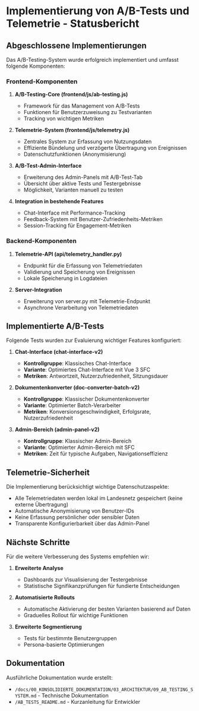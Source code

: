 # Implementierung von A/B-Tests und Telemetrie - Statusbericht

## Abgeschlossene Implementierungen

Das A/B-Testing-System wurde erfolgreich implementiert und umfasst folgende Komponenten:

### Frontend-Komponenten

1. **A/B-Testing-Core (frontend/js/ab-testing.js)**
   - Framework für das Management von A/B-Tests
   - Funktionen für Benutzerzuweisung zu Testvarianten
   - Tracking von wichtigen Metriken

2. **Telemetrie-System (frontend/js/telemetry.js)**
   - Zentrales System zur Erfassung von Nutzungsdaten
   - Effiziente Bündelung und verzögerte Übertragung von Ereignissen
   - Datenschutzfunktionen (Anonymisierung)

3. **A/B-Test-Admin-Interface**
   - Erweiterung des Admin-Panels mit A/B-Test-Tab
   - Übersicht über aktive Tests und Testergebnisse
   - Möglichkeit, Varianten manuell zu testen

4. **Integration in bestehende Features**
   - Chat-Interface mit Performance-Tracking
   - Feedback-System mit Benutzer-Zufriedenheits-Metriken
   - Session-Tracking für Engagement-Metriken

### Backend-Komponenten

1. **Telemetrie-API (api/telemetry_handler.py)**
   - Endpunkt für die Erfassung von Telemetriedaten
   - Validierung und Speicherung von Ereignissen
   - Lokale Speicherung in Logdateien

2. **Server-Integration**
   - Erweiterung von server.py mit Telemetrie-Endpunkt
   - Asynchrone Verarbeitung von Telemetriedaten

## Implementierte A/B-Tests

Folgende Tests wurden zur Evaluierung wichtiger Features konfiguriert:

1. **Chat-Interface (chat-interface-v2)**
   - **Kontrollgruppe**: Klassisches Chat-Interface
   - **Variante**: Optimiertes Chat-Interface mit Vue 3 SFC
   - **Metriken**: Antwortzeit, Nutzerzufriedenheit, Sitzungsdauer

2. **Dokumentenkonverter (doc-converter-batch-v2)**
   - **Kontrollgruppe**: Klassischer Dokumentenkonverter
   - **Variante**: Optimierter Batch-Verarbeiter
   - **Metriken**: Konversionsgeschwindigkeit, Erfolgsrate, Nutzerzufriedenheit

3. **Admin-Bereich (admin-panel-v2)**
   - **Kontrollgruppe**: Klassischer Admin-Bereich
   - **Variante**: Optimierter Admin-Bereich mit SFC
   - **Metriken**: Zeit für typische Aufgaben, Navigationseffizienz

## Telemetrie-Sicherheit

Die Implementierung berücksichtigt wichtige Datenschutzaspekte:

- Alle Telemetriedaten werden lokal im Landesnetz gespeichert (keine externe Übertragung)
- Automatische Anonymisierung von Benutzer-IDs
- Keine Erfassung persönlicher oder sensibler Daten
- Transparente Konfigurierbarkeit über das Admin-Panel

## Nächste Schritte

Für die weitere Verbesserung des Systems empfehlen wir:

1. **Erweiterte Analyse**
   - Dashboards zur Visualisierung der Testergebnisse
   - Statistische Signifikanzprüfungen für fundierte Entscheidungen

2. **Automatisierte Rollouts**
   - Automatische Aktivierung der besten Varianten basierend auf Daten
   - Graduelles Rollout für wichtige Funktionen

3. **Erweiterte Segmentierung**
   - Tests für bestimmte Benutzergruppen
   - Persona-basierte Optimierungen

## Dokumentation

Ausführliche Dokumentation wurde erstellt:

- `/docs/00_KONSOLIDIERTE_DOKUMENTATION/03_ARCHITEKTUR/09_AB_TESTING_SYSTEM.md` - Technische Dokumentation
- `/AB_TESTS_README.md` - Kurzanleitung für Entwickler